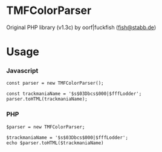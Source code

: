 # TMFColorParser

Original PHP library (v1.3c) by oorf|fuckfish (fish@stabb.de)

# Usage

### Javascript

```
const parser = new TMFColorParser();

const trackmaniaName = '$s$03Dbcs$000|$fffLodder';
parser.toHTML(trackmaniaName);
```

### PHP
```
$parser = new TMFColorParser;

$trackmaniaName = '$s$03Dbcs$000|$fffLodder';
echo $parser.toHTML($trackmaniaName)
```
